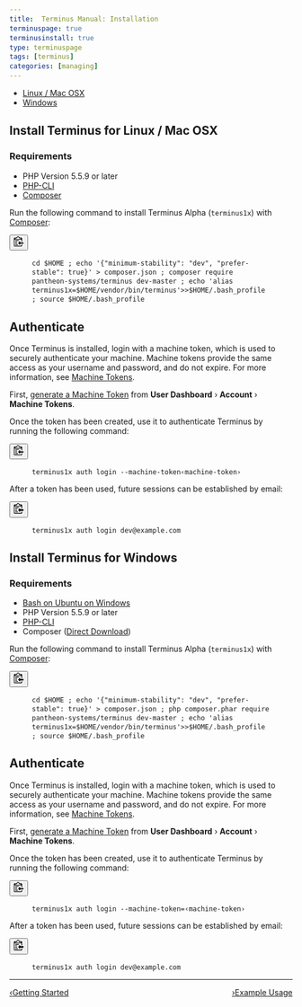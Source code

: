 ```yaml
---
title:  Terminus Manual: Installation
terminuspage: true
terminusinstall: true
type: terminuspage
tags: [terminus]
categories: [managing]
---
```

<!-- Tab Nav -->
<ul class="nav nav-tabs" role="tablist">
  <li id="unixtab" role="presentation" class="active"><a href="#unix" aria-controls="unix" role="tab" data-toggle="tab">Linux / Mac OSX</a></li>
  <li id="wintab" role="presentation"><a href="#win" aria-controls="win" role="tab" data-toggle="tab">Windows</a></li>
</ul>

<!-- Tab Panes -->
<div class="tab-content">
  <div role="tabpanel" class="tab-pane active" id="unix">
    <!-- Unix: Mac or Linux Instructions -->
    <h2>Install Terminus for Linux / Mac OSX</h2>
    <h3>Requirements</h3>
    <ul>
      <li>PHP Version 5.5.9 or later</li>
      <li><a href="http://www.php-cli.com/">PHP-CLI</a></li>
      <li><a href="https://getcomposer.org/download">Composer</a></li>
    </ul>
    <p>Run the following command to install Terminus Alpha (<code>terminus1x</code>) with <a href="https://getcomposer.org/doc/00-intro.md">Composer</a>:</p>
    <div>
      <button class="btn btn-default btn-clippy" data-clipboard-target="#install-composer"><img class="clippy" src="/source/docs/assets/images/clippy.svg" width="17" alt="Copy to clipboard"></button>
      <figure><pre id="install-composer"><code class="bash" data-lang="bash">cd $HOME ; echo '{"minimum-stability": "dev", "prefer-stable": true}' > composer.json ; composer require pantheon-systems/terminus dev-master ; echo 'alias terminus1x=$HOME/vendor/bin/terminus'>>$HOME/.bash_profile ; source $HOME/.bash_profile</code></pre></figure>
    </div>
    <h2>Authenticate</h2>
    <p>Once Terminus is installed, login with a machine token, which is used to securely authenticate your machine. Machine tokens provide the same access as your username and password, and do not expire. For more information, see <a href="/docs/machine-tokens">Machine Tokens</a>.</p>
    <p>First, <a href="https://dashboard.pantheon.io/machine-token/create">generate a Machine Token</a> from <strong>User Dashboard</strong> &rsaquo; <strong>Account</strong> &rsaquo; <strong>Machine Tokens</strong>.</p>
    <p>Once the token has been created, use it to authenticate Terminus by running the following command:</p>
    <div>
      <button class="btn btn-default btn-clippy" data-clipboard-target="#mt-auth"><img class="clippy" src="/source/docs/assets/images/clippy.svg" width="17" alt="Copy to clipboard"></button>
      <figure><pre id="mt-auth"><code class="bash" data-lang="bash">terminus1x auth login --machine-token&lsaquo;machine-token&rsaquo;</code></pre></figure>
    </div>
    <p>After a token has been used, future sessions can be established by email:</p>
    <div>
      <button class="btn btn-default btn-clippy" data-clipboard-target="#mt-login"><img class="clippy" src="/source/docs/assets/images/clippy.svg" width="17" alt="Copy to clipboard"></button>
      <figure><pre id="mt-login"><code class="bash" data-lang="bash">terminus1x auth login dev@example.com</code></pre></figure>
    </div>
  </div>

  <!-- Windows Instructions -->
  <div role="tabpanel" class="tab-pane" id="win">
  <h2>Install Terminus for Windows</h2>
  <h3>Requirements</h3>
  <ul>
    <li><a href="https://msdn.microsoft.com/en-us/commandline/wsl/install_guide">Bash on Ubuntu on Windows</a></li>
    <li>PHP Version 5.5.9 or later</li>
    <li><a href="http://www.php-cli.com/">PHP-CLI</a></li>
    <li>Composer (<a href="https://getcomposer.org/Composer-Setup.exe">Direct Download</a>)</li>

  </ul>
  <p>Run the following command to install Terminus Alpha (<code>terminus1x</code>) with <a href="https://getcomposer.org/doc/00-intro.md">Composer</a>:</p>
  <div>
    <button class="btn btn-default btn-clippy" data-clipboard-target="#win-install-composer"><img class="clippy" src="/source/docs/assets/images/clippy.svg" width="17" alt="Copy to clipboard"></button>
    <figure><pre id="win-install-composer"><code class="bash" data-lang="bash">cd $HOME ; echo '{"minimum-stability": "dev", "prefer-stable": true}' > composer.json ; php composer.phar require pantheon-systems/terminus dev-master ; echo 'alias terminus1x=$HOME/vendor/bin/terminus'>>$HOME/.bash_profile ; source $HOME/.bash_profile</code></pre></figure>
  </div>

  <h2>Authenticate</h2>
  <p>Once Terminus is installed, login with a machine token, which is used to securely authenticate your machine. Machine tokens provide the same access as your username and password, and do not expire. For more information, see <a href="/docs/machine-tokens">Machine Tokens</a>.</p>
  <p>First, <a href="https://dashboard.pantheon.io/machine-token/create">generate a Machine Token</a> from <strong>User Dashboard</strong> &rsaquo; <strong>Account</strong> &rsaquo; <strong>Machine Tokens</strong>.</p>
  <p>Once the token has been created, use it to authenticate Terminus by running the following command:</p>
  <div>
    <button class="btn btn-default btn-clippy" data-clipboard-target="#win-mt-auth"><img class="clippy" src="/source/docs/assets/images/clippy.svg" width="17" alt="Copy to clipboard"></button>
    <figure><pre id="win-mt-auth"><code class="bash" data-lang="bash">terminus1x auth login --machine-token=&lsaquo;machine-token&rsaquo;</code></pre></figure>
  </div>
  <p>After a token has been used, future sessions can be established by email:</p>
  <div>
    <button class="btn btn-default btn-clippy" data-clipboard-target="#win-mt-login"><img class="clippy" src="/source/docs/assets/images/clippy.svg" width="17" alt="Copy to clipboard"></button>
    <figure><pre id="win-mt-login"><code class="bash" data-lang="bash">terminus1x auth login dev@example.com</code></pre></figure>
  </div>
  </div>
</div>

<div class="terminus-pager">
  <hr>
  <a style="float:left;" href="/docs/terminus"><span class="terminus-pager-lsaquo">&lsaquo;</span>Getting Started</a>
  <a style="float:right;" href="/docs/terminus/examples"><span class="terminus-pager-rsaquo">&rsaquo;</span>Example Usage</a>
</div>
